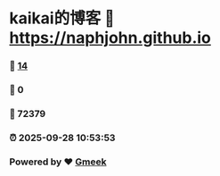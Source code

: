# kaikai的博客 :link: https://naphjohn.github.io 
### :page_facing_up: [14](https://naphjohn.github.io/tag.html) 
### :speech_balloon: 0 
### :hibiscus: 72379 
### :alarm_clock: 2025-09-28 10:53:53 
### Powered by :heart: [Gmeek](https://github.com/Meekdai/Gmeek)
